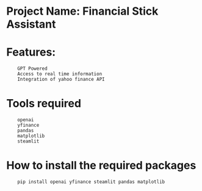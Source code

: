 # Project Name: Financial Stick Assistant
# Features: 
        GPT Powered
        Access to real time information
        Integration of yahoo finance API

# Tools required
        openai 
        yfinance  
        pandas 
        matplotlib
        steamlit

# How to install the required packages
        pip install openai yfinance steamlit pandas matplotlib

